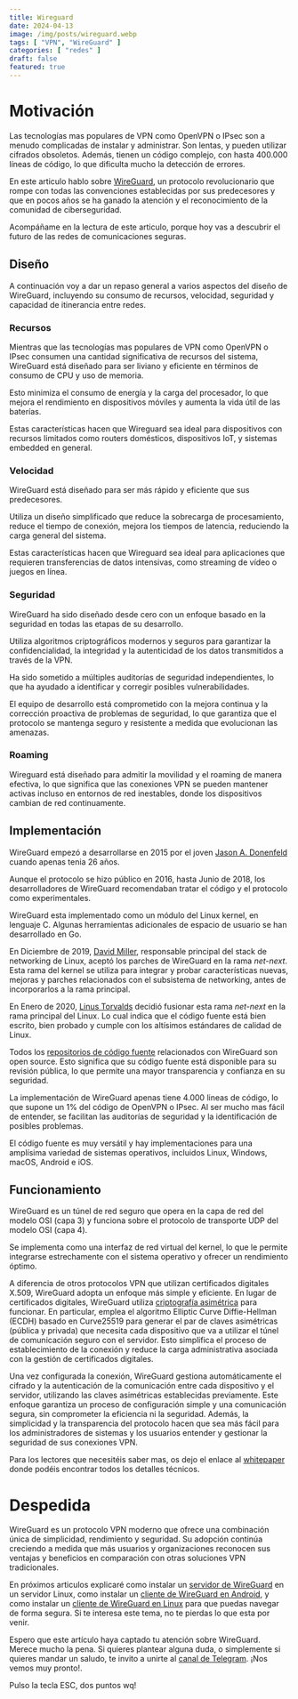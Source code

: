```yaml
---
title: Wireguard
date: 2024-04-13
image: /img/posts/wireguard.webp
tags: [ "VPN", "WireGuard" ]
categories: [ "redes" ]
draft: false
featured: true
---
```


# Motivación

Las tecnologías mas populares de VPN como OpenVPN o IPsec son a menudo complicadas de instalar y administrar. Son lentas, y pueden utilizar cifrados obsoletos. Además, tienen un código complejo, con hasta 400.000 líneas de código, lo que dificulta mucho la detección de errores.

En este articulo hablo sobre [WireGuard](https://www.wireguard.com/), un protocolo revolucionario que rompe con todas las convenciones establecidas por sus predecesores y que en pocos años se ha ganado la atención y el reconocimiento de la comunidad de ciberseguridad.

Acompáñame en la lectura de este articulo, porque hoy vas a descubrir el futuro de las redes de comunicaciones seguras.

## Diseño

A continuación voy a dar un repaso general a varios aspectos del diseño de WireGuard, incluyendo su consumo de recursos, velocidad, seguridad y capacidad de itinerancia entre redes.

### Recursos

Mientras que las tecnologías mas populares de VPN como OpenVPN o IPsec consumen una cantidad significativa de recursos del sistema, WireGuard está diseñado para ser liviano y eficiente en términos de consumo de CPU y uso de memoria.

Esto minimiza el consumo de energía y la carga del procesador, lo que mejora el rendimiento en dispositivos móviles y aumenta la vida útil de las baterías.

Estas características hacen que Wireguard sea ideal para dispositivos con recursos limitados como routers domésticos, dispositivos IoT, y sistemas embedded en general.

### Velocidad

WireGuard está diseñado para ser más rápido y eficiente que sus predecesores.

Utiliza un diseño simplificado que reduce la sobrecarga de procesamiento, reduce el tiempo de conexión, mejora los tiempos de latencia, reduciendo la carga general del sistema.

Estas características hacen que Wireguard sea ideal para aplicaciones que requieren transferencias de datos intensivas, como streaming de vídeo o juegos en línea.

### Seguridad

WireGuard ha sido diseñado desde cero con un enfoque basado en la seguridad en todas las etapas de su desarrollo.

Utiliza algoritmos criptográficos modernos y seguros para garantizar la confidencialidad, la integridad y la autenticidad de los datos transmitidos a través de la VPN.

Ha sido sometido a múltiples auditorías de seguridad independientes, lo que ha ayudado a identificar y corregir posibles vulnerabilidades.

El equipo de desarrollo está comprometido con la mejora continua y la corrección proactiva de problemas de seguridad, lo que garantiza que el protocolo se mantenga seguro y resistente a medida que evolucionan las amenazas.

### Roaming

Wireguard está diseñado para admitir la movilidad y el roaming de manera efectiva, lo que significa que las conexiones VPN se pueden mantener activas incluso en entornos de red inestables, donde los dispositivos cambian de red continuamente.

## Implementación

WireGuard empezó a desarrollarse en 2015 por el joven [Jason A. Donenfeld](https://www.businessinsider.es/logro-captar-atencion-hacker-seguridad-vpn-793259) cuando apenas tenia 26 años.

Aunque el protocolo se hizo público en 2016, hasta Junio de 2018, los desarrolladores de WireGuard recomendaban tratar el código y el protocolo como experimentales.

WireGuard esta implementado como un módulo del Linux kernel, en lenguaje C. Algunas herramientas adicionales de espacio de usuario se han desarrollado en Go.

En Diciembre de 2019, [David Miller](https://en.wikipedia.org/wiki/David_S._Miller), responsable principal del stack de networking de Linux, aceptó los parches de WireGuard en la rama *net-next*. Esta rama del kernel se utiliza para integrar y probar características nuevas, mejoras y parches relacionados con el subsistema de networking, antes de incorporarlos a la rama principal.

En Enero de 2020, [Linus Torvalds](https://es.wikipedia.org/wiki/Linus_Torvalds) decidió fusionar esta rama *net-next* en la rama principal del Linux. Lo cual indica que el código fuente está bien escrito, bien probado y cumple con los altísimos estándares de calidad de Linux.

Todos los [repositorios de código fuente](https://www.wireguard.com/repositories/) relacionados con WireGuard son open source. Esto significa que su código fuente está disponible para su revisión pública, lo que permite una mayor transparencia y confianza en su seguridad.

La implementación de WireGuard apenas tiene 4.000 lineas de código, lo que supone un 1% del código de OpenVPN o IPsec. Al ser mucho mas fácil de entender, se facilitan las auditorías de seguridad y la identificación de posibles problemas.

El código fuente es muy versátil y hay implementaciones para una amplísima variedad de sistemas operativos, incluidos Linux, Windows, macOS, Android e iOS.

## Funcionamiento

WireGuard es un túnel de red seguro que opera en la capa de red del modelo OSI (capa 3) y funciona sobre el protocolo de transporte UDP del modelo OSI (capa 4).

Se implementa como una interfaz de red virtual del kernel, lo que le permite integrarse estrechamente con el sistema operativo y ofrecer un rendimiento óptimo.

A diferencia de otros protocolos VPN que utilizan certificados digitales X.509, WireGuard adopta un enfoque más simple y eficiente. En lugar de certificados digitales, WireGuard utiliza [criptografía asimétrica](/post/2024/criptografia-asimetrica) para funcionar. En particular, emplea el algoritmo Elliptic Curve Diffie-Hellman (ECDH) basado en Curve25519 para generar el par de claves asimétricas (pública y privada) que necesita cada dispositivo que va a utilizar el túnel de comunicación seguro con el servidor. Esto simplifica el proceso de establecimiento de la conexión y reduce la carga administrativa asociada con la gestión de certificados digitales.

Una vez configurada la conexión, WireGuard gestiona automáticamente el cifrado y la autenticación de la comunicación entre cada dispositivo y el servidor, utilizando las claves asimétricas establecidas previamente. Este enfoque garantiza un proceso de configuración simple y una comunicación segura, sin comprometer la eficiencia ni la seguridad. Además, la simplicidad y la transparencia del protocolo hacen que sea más fácil para los administradores de sistemas y los usuarios entender y gestionar la seguridad de sus conexiones VPN.

Para los lectores que necesitéis saber mas, os dejo el enlace al [whitepaper](https://www.wireguard.com/papers/wireguard.pdf) donde podéis encontrar todos los detalles técnicos.

# Despedida

WireGuard es un protocolo VPN moderno que ofrece una combinación única de simplicidad, rendimiento y seguridad. Su adopción continúa creciendo a medida que más usuarios y organizaciones reconocen sus ventajas y beneficios en comparación con otras soluciones VPN tradicionales.

En próximos articulos explicaré como instalar un [servidor de WireGuard](/post/2024/wireguard-server) en un servidor Linux, como instalar un [cliente de WireGuard en Android](/post/2024/wireguard-client-android), y como instalar un [cliente de WireGuard en Linux](/post/2024/wireguard-client-linux) para que puedas navegar de forma segura. Si te interesa este tema, no te pierdas lo que esta por venir.

Espero que este artículo haya captado tu atención sobre WireGuard. Merece mucho la pena. Si quieres plantear alguna duda, o simplemente si quieres mandar un saludo, te invito a unirte al [canal de Telegram](https://t.me/lateclaescape). ¡Nos vemos muy pronto!.

Pulso la tecla ESC, dos puntos wq!
